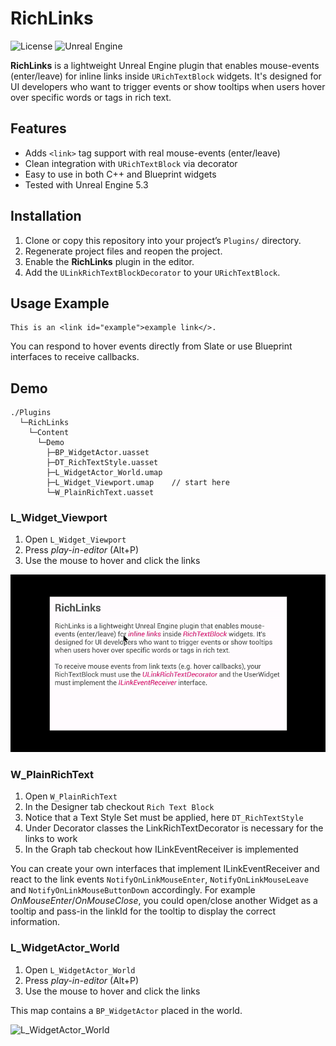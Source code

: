 # RichLinks
![License](https://img.shields.io/badge/license-MIT-green)
![Unreal Engine](https://img.shields.io/badge/UE-5.3-blue)


**RichLinks** is a lightweight Unreal Engine plugin that enables mouse-events (enter/leave) for inline links inside `URichTextBlock` widgets. It's designed for UI developers who want to trigger events or show tooltips when users hover over specific words or tags in rich text.

## Features

- Adds `<link>` tag support with real mouse-events (enter/leave)
- Clean integration with `URichTextBlock` via decorator
- Easy to use in both C++ and Blueprint widgets
- Tested with Unreal Engine 5.3

## Installation

1. Clone or copy this repository into your project’s `Plugins/` directory.
2. Regenerate project files and reopen the project.
3. Enable the **RichLinks** plugin in the editor.
4. Add the `ULinkRichTextBlockDecorator` to your `URichTextBlock`.

## Usage Example

```
This is an <link id="example">example link</>.
```

You can respond to hover events directly from Slate or use Blueprint interfaces to receive callbacks.

## Demo
```
./Plugins
  └─RichLinks
    └─Content
      └─Demo
        ├─BP_WidgetActor.uasset
        ├─DT_RichTextStyle.uasset
        ├─L_WidgetActor_World.umap
        ├─L_Widget_Viewport.umap    // start here 
        └─W_PlainRichText.uasset
```

### L_Widget_Viewport

1. Open `L_Widget_Viewport`
2. Press *play-in-editor* (Alt+P)
3. Use the mouse to hover and click the links

![L_Widget_Viewport](Demo-L_Widget_Viewport.gif)


### W_PlainRichText

1. Open `W_PlainRichText`
2. In the Designer tab checkout `Rich Text Block` 
3. Notice that a Text Style Set must be applied, here `DT_RichTextStyle`
4. Under Decorator classes the LinkRichTextDecorator is necessary for the links to work
3. In the Graph tab checkout how ILinkEventReceiver is implemented

You can create your own interfaces that implement ILinkEventReceiver and react to the link events `NotifyOnLinkMouseEnter`, `NotifyOnLinkMouseLeave` and `NotifyOnLinkMouseButtonDown` accordingly. For example *OnMouseEnter*/*OnMouseClose*, you could open/close another Widget as a tooltip and pass-in the linkId for the tooltip to display the correct information.

### L_WidgetActor_World

1. Open `L_WidgetActor_World`
2. Press *play-in-editor* (Alt+P)
3. Use the mouse to hover and click the links

This map contains a `BP_WidgetActor` placed in the world.

![L_WidgetActor_World](Demo-L_WidgetActor_World.gif)
